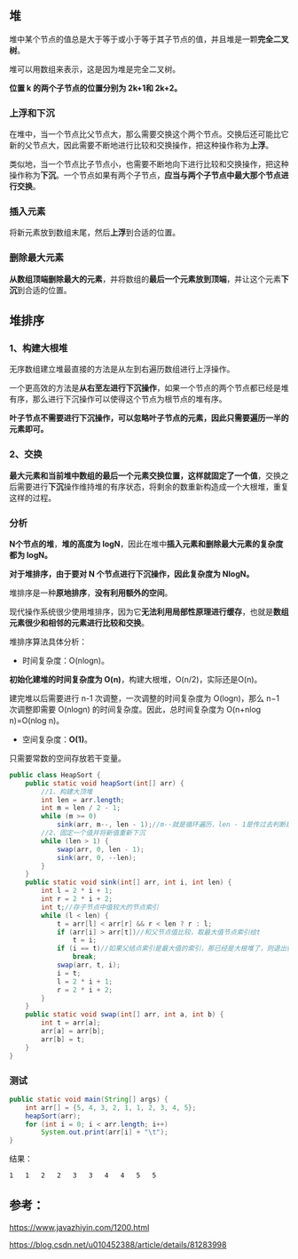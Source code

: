 ## 堆

堆中某个节点的值总是大于等于或小于等于其子节点的值，并且堆是一颗**完全二叉树**。

堆可以用数组来表示，这是因为堆是完全二叉树。

**位置 k 的两个子节点的位置分别为 2k+1和 2k+2。**

### 上浮和下沉

在堆中，当一个节点比父节点大，那么需要交换这个两个节点。交换后还可能比它新的父节点大，因此需要不断地进行比较和交换操作，把这种操作称为**上浮**。

类似地，当一个节点比子节点小，也需要不断地向下进行比较和交换操作，把这种操作称为**下沉**。一个节点如果有两个子节点，**应当与两个子节点中最大那个节点进行交换**。 

### 插入元素

将新元素放到数组末尾，然后**上浮**到合适的位置。 

### 删除最大元素

**从数组顶端删除最大的元素**，并将数组的**最后一个元素放到顶端**，并让这个元素**下沉**到合适的位置。 



## 堆排序

### 1、构建大根堆

无序数组建立堆最直接的方法是从左到右遍历数组进行上浮操作。

一个更高效的方法是**从右至左进行下沉操作**，如果一个节点的两个节点都已经是堆有序，那么进行下沉操作可以使得这个节点为根节点的堆有序。

**叶子节点不需要进行下沉操作，可以忽略叶子节点的元素，因此只需要遍历一半的元素即可。** 

### 2、交换

**最大元素和当前堆中数组的最后一个元素交换位置，这样就固定了一个值**，交换之后需要进行**下沉**操作维持堆的有序状态，将剩余的数重新构造成一个大根堆，重复这样的过程。

### 分析

**N个节点的堆**，**堆的高度为 logN**，因此在堆中**插入元素和删除最大元素的复杂度都为 logN。**

**对于堆排序，由于要对 N 个节点进行下沉操作，因此复杂度为 NlogN。**

堆排序是一种**原地排序**，**没有利用额外的空间**。

现代操作系统很少使用堆排序，因为它**无法利用局部性原理进行缓存**，也就是**数组元素很少和相邻的元素进行比较和交换**。



堆排序算法具体分析：

- 时间复杂度：O(nlogn)。

**初始化建堆的时间复杂度为 O(n)**，构建大根堆，O(n/2)，实际还是O(n)。

建完堆以后需要进行 n-1 次调整，一次调整的时间复杂度为 O(logn)，那么 n−1 次调整即需要 O(nlogn) 的时间复杂度。因此，总时间复杂度为 O(n+nlog n)=O(nlog n)。

- 空间复杂度：**O(1)**。

只需要常数的空间存放若干变量。

````java
public class HeapSort {
    public static void heapSort(int[] arr) {
        //1、构建大顶堆
        int len = arr.length;
        int m = len / 2 - 1;
        while (m >= 0)
            sink(arr, m--, len - 1);//m--就是循环遍历，len - 1是传过去判断是否越界
        //2、固定一个值并将新值重新下沉
        while (len > 1) {
            swap(arr, 0, len - 1);
            sink(arr, 0, --len);
        }
    }
    public static void sink(int[] arr, int i, int len) {
        int l = 2 * i + 1;
        int r = 2 * i + 2;
        int t;//存子节点中值较大的节点索引
        while (l < len) {
            t = arr[l] < arr[r] && r < len ? r : l;
            if (arr[i] > arr[t])//和父节点值比较，取最大值节点索引给t
                t = i;
            if (i == t)//如果父结点索引是最大值的索引，那已经是大根堆了，则退出循环
                break;
            swap(arr, t, i);
            i = t;
            l = 2 * i + 1;
            r = 2 * i + 2;
        }
    }
    public static void swap(int[] arr, int a, int b) {
        int t = arr[a];
        arr[a] = arr[b];
        arr[b] = t;
    }
}
````

### 测试

````java
public static void main(String[] args) {
    int arr[] = {5, 4, 3, 2, 1, 1, 2, 3, 4, 5};
    heapSort(arr);
    for (int i = 0; i < arr.length; i++) 
        System.out.print(arr[i] + "\t");
}
````

结果：

````css
1	1	2	2	3	3	4	4	5	5	
````





## 参考：

https://www.javazhiyin.com/1200.html

https://blog.csdn.net/u010452388/article/details/81283998

